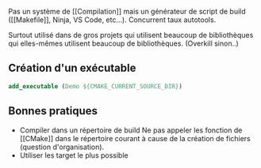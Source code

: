 Pas un système de [[Compilation]] mais un générateur de script de build ([[Makefile]], Ninja, VS Code, etc...). Concurrent taux autotools. 

Surtout utilisé dans de gros projets qui utilisent beaucoup de bibliothèques qui elles-mêmes utilisent beaucoup de bibliothèques.  (Overkill sinon..)

## Création d'un exécutable
```cmake
add_executable (Demo ${CMAKE_CURRENT_SOURCE_DIR})
```

## Bonnes pratiques
- Compiler dans un répertoire de build
	Ne pas appeler les fonction de [[CMake]] dans le répertoire courant à cause de la création de fichiers (question d'organisation).
- Utiliser les target le plus possible